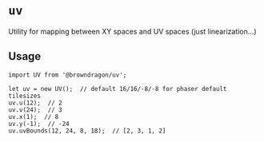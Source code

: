 # `uv`

Utility for mapping between XY spaces and UV spaces (just linearization...)

## Usage

```
import UV from '@browndragon/uv';

let uv = new UV();  // default 16/16/-8/-8 for phaser default tilesizes
uv.u(12);  // 2
uv.v(24);  // 3
uv.x(1);  // 8
uv.y(-1);  // -24
uv.uvBounds(12, 24, 8, 18);  // [2, 3, 1, 2]
```
